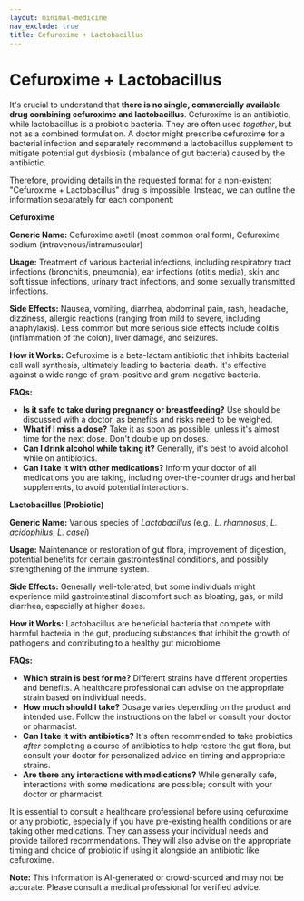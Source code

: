 ```yaml
---
layout: minimal-medicine
nav_exclude: true
title: Cefuroxime + Lactobacillus
---
```


# Cefuroxime + Lactobacillus

It's crucial to understand that **there is no single, commercially available drug combining cefuroxime and lactobacillus**.  Cefuroxime is an antibiotic, while lactobacillus is a probiotic bacteria.  They are often used *together*, but not as a combined formulation. A doctor might prescribe cefuroxime for a bacterial infection and separately recommend a lactobacillus supplement to mitigate potential gut dysbiosis (imbalance of gut bacteria) caused by the antibiotic.

Therefore, providing details in the requested format for a non-existent "Cefuroxime + Lactobacillus" drug is impossible. Instead, we can outline the information separately for each component:


**Cefuroxime**

**Generic Name:** Cefuroxime axetil (most common oral form), Cefuroxime sodium (intravenous/intramuscular)

**Usage:** Treatment of various bacterial infections, including respiratory tract infections (bronchitis, pneumonia), ear infections (otitis media), skin and soft tissue infections, urinary tract infections, and some sexually transmitted infections.

**Side Effects:** Nausea, vomiting, diarrhea, abdominal pain, rash, headache, dizziness, allergic reactions (ranging from mild to severe, including anaphylaxis).  Less common but more serious side effects include colitis (inflammation of the colon), liver damage, and seizures.

**How it Works:** Cefuroxime is a beta-lactam antibiotic that inhibits bacterial cell wall synthesis, ultimately leading to bacterial death.  It's effective against a wide range of gram-positive and gram-negative bacteria.

**FAQs:**

* **Is it safe to take during pregnancy or breastfeeding?**  Use should be discussed with a doctor, as benefits and risks need to be weighed.
* **What if I miss a dose?** Take it as soon as possible, unless it's almost time for the next dose.  Don't double up on doses.
* **Can I drink alcohol while taking it?**  Generally, it's best to avoid alcohol while on antibiotics.
* **Can I take it with other medications?**  Inform your doctor of all medications you are taking, including over-the-counter drugs and herbal supplements, to avoid potential interactions.


**Lactobacillus (Probiotic)**

**Generic Name:**  Various species of *Lactobacillus* (e.g., *L. rhamnosus*, *L. acidophilus*, *L. casei*)

**Usage:**  Maintenance or restoration of gut flora, improvement of digestion, potential benefits for certain gastrointestinal conditions, and possibly strengthening of the immune system.

**Side Effects:** Generally well-tolerated, but some individuals might experience mild gastrointestinal discomfort such as bloating, gas, or mild diarrhea, especially at higher doses.

**How it Works:**  Lactobacillus are beneficial bacteria that compete with harmful bacteria in the gut, producing substances that inhibit the growth of pathogens and contributing to a healthy gut microbiome.

**FAQs:**

* **Which strain is best for me?**  Different strains have different properties and benefits.  A healthcare professional can advise on the appropriate strain based on individual needs.
* **How much should I take?**  Dosage varies depending on the product and intended use. Follow the instructions on the label or consult your doctor or pharmacist.
* **Can I take it with antibiotics?**  It's often recommended to take probiotics *after* completing a course of antibiotics to help restore the gut flora, but consult your doctor for personalized advice on timing and appropriate strains.
* **Are there any interactions with medications?**  While generally safe, interactions with some medications are possible; consult with your doctor or pharmacist.


It is essential to consult a healthcare professional before using cefuroxime or any probiotic, especially if you have pre-existing health conditions or are taking other medications. They can assess your individual needs and provide tailored recommendations.  They will also advise on the appropriate timing and choice of probiotic if using it alongside an antibiotic like cefuroxime.


**Note:** This information is AI-generated or crowd-sourced and may not be accurate. Please consult a medical professional for verified advice.